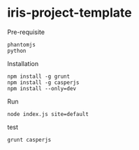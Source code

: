 # iris-project-template

Pre-requisite

```
phantomjs
python
```
Installation

```
npm install -g grunt
npm install -g casperjs
npm install --only=dev
```

Run

```
node index.js site=default
```

test

```
grunt casperjs
```
